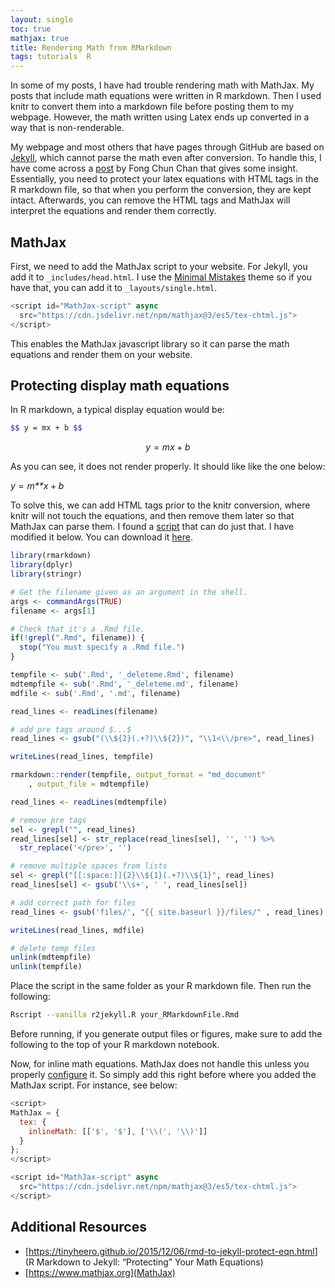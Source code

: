 ```yaml
---
layout: single
toc: true
mathjax: true
title: Rendering Math from RMarkdown
tags: tutorials  R
---
```


In some of my posts, I have had trouble rendering math with MathJax. My
posts that include math equations were written in R markdown. Then I
used knitr to convert them into a markdown file before posting them to
my webpage. However, the math written using Latex ends up converted in a
way that is non-renderable.

My webpage and most others that have pages through GitHub are based on
[Jekyll](https://jekyllrb.com), which cannot parse the math even after
conversion. To handle this, I have come across a
[post](https://tinyheero.github.io/2015/12/06/rmd-to-jekyll-protect-eqn.html)
by Fong Chun Chan that gives some insight. Essentially, you need to
protect your latex equations with HTML tags in the R markdown file, so
that when you perform the conversion, they are kept intact. Afterwards,
you can remove the HTML tags and MathJax will interpret the equations
and render them correctly.

## MathJax

First, we need to add the MathJax script to your website. For Jekyll,
you add it to `_includes/head.html`. I use the [Minimal
Mistakes](https://mmistakes.github.io/minimal-mistakes/) theme so if you
have that, you can add it to `_layouts/single.html`.

``` js
<script id="MathJax-script" async
  src="https://cdn.jsdelivr.net/npm/mathjax@3/es5/tex-chtml.js">
</script>
```

This enables the MathJax javascript library so it can parse the math
equations and render them on your website.

## Protecting display math equations

In R markdown, a typical display equation would be:

``` bash
$$ y = mx + b $$
```

$$ y = mx + b $$

As you can see, it does not render properly. It should like like the one
below:

*y* = *m**x* + *b*

To solve this, we can add HTML tags prior to the knitr conversion, where
knitr will not touch the equations, and then remove them later so that
MathJax can parse them. I found a
[script](https://gist.github.com/emanuelhuber/11835e6840868029d7c4721b7f7bf465)
that can do just that. I have modified it below. You can download it
[here](https://github.com/danhtruong/danhtruong.github.io/blob/master/assets/files/r2jekyll.R).

``` r
library(rmarkdown)
library(dplyr)
library(stringr)

# Get the filename given as an argument in the shell.
args <- commandArgs(TRUE)
filename <- args[1]

# Check that it's a .Rmd file.
if(!grepl(".Rmd", filename)) {
  stop("You must specify a .Rmd file.")
}

tempfile <- sub('.Rmd', '_deleteme.Rmd', filename)
mdtempfile <- sub('.Rmd', '_deleteme.md', filename)
mdfile <- sub('.Rmd', '.md', filename)

read_lines <- readLines(filename)

# add pre tags around $...$
read_lines <- gsub("(\\${2}(.+?)\\${2})", "\\1<\\/pre>", read_lines)

writeLines(read_lines, tempfile)

rmarkdown::render(tempfile, output_format = "md_document"
    , output_file = mdtempfile)

read_lines <- readLines(mdtempfile)

# remove pre tags
sel <- grepl("", read_lines)
read_lines[sel] <- str_replace(read_lines[sel], '', '') %>%
  str_replace('</pre>', '') 

# remove multiple spaces from lists
sel <- grepl("[[:space:]]{2}\\${1}(.+?)\\${1}", read_lines)
read_lines[sel] <- gsub('\\s+', ' ', read_lines[sel])

# add correct path for files
read_lines <- gsub('files/', "{{ site.baseurl }}/files/" , read_lines) # this one is for me to add correct file path when you have output files, but you can change it to where your files are. 

writeLines(read_lines, mdfile)

# delete temp files
unlink(mdtempfile)
unlink(tempfile)
```

Place the script in the same folder as your R markdown file. Then run
the following:

``` bash
Rscript --vanilla r2jekyll.R your_RMarkdownFile.Rmd
```

Before running, if you generate output files or figures, make sure to
add the following to the top of your R markdown notebook.

Now, for inline math equations. MathJax does not handle this unless you
properly
[configure](https://docs.mathjax.org/en/v2.7-latest/options/preprocessors/tex2jax.html)
it. So simply add this right before where you added the MathJax script.
For instance, see below:

``` js
<script>
MathJax = {
  tex: {
    inlineMath: [['$', '$'], ['\\(', '\\)']]
  }
};
</script>

<script id="MathJax-script" async
  src="https://cdn.jsdelivr.net/npm/mathjax@3/es5/tex-chtml.js">
</script>
```

## Additional Resources

-   \[<https://tinyheero.github.io/2015/12/06/rmd-to-jekyll-protect-eqn.html>\](R
    Markdown to Jekyll: “Protecting” Your Math Equations)
-   [https://www.mathjax.org](MathJax)

